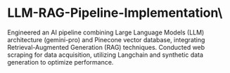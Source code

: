 # LLM-RAG-Pipeline-Implementation\

Engineered an AI pipeline combining Large Language Models (LLM) architecture (gemini-pro) and Pinecone vector database, integrating Retrieval-Augmented Generation (RAG) techniques. Conducted web scraping for data acquisition, utilizing Langchain and synthetic data generation to optimize performance.
